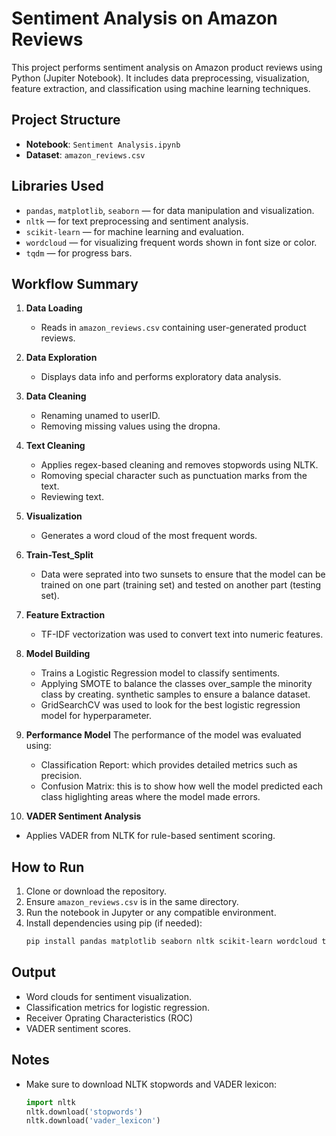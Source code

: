 # Sentiment Analysis on Amazon Reviews

This project performs sentiment analysis on Amazon product reviews using Python (Jupiter Notebook). It includes data preprocessing, visualization, feature extraction, and classification using machine learning techniques.

## Project Structure

- **Notebook**: `Sentiment Analysis.ipynb`
- **Dataset**: `amazon_reviews.csv`

## Libraries Used 

- `pandas`, `matplotlib`, `seaborn` — for data manipulation and visualization.
- `nltk` — for text preprocessing and sentiment analysis.
- `scikit-learn` — for machine learning and evaluation.
- `wordcloud` — for visualizing frequent words shown in font size or color.
- `tqdm` — for progress bars.

## Workflow Summary

1. **Data Loading**
   - Reads in `amazon_reviews.csv` containing user-generated product reviews.

2. **Data Exploration**
   - Displays data info and performs exploratory data analysis.
  
3. **Data Cleaning**
   - Renaming unamed to userID.
   - Removing missing values using the dropna.

4. **Text Cleaning**
   - Applies regex-based cleaning and removes stopwords using NLTK.
   - Romoving special character such as punctuation marks from the text.
   - Reviewing text.

5. **Visualization**
   - Generates a word cloud of the most frequent words.

6. **Train-Test_Split**
   - Data were seprated into two sunsets to ensure that the model can be trained on one part (training set) and tested on another part (testing set).

7. **Feature Extraction**
   - TF-IDF vectorization was used to convert text into numeric features.
  
8. **Model Building**
   - Trains a Logistic Regression model to classify sentiments.
   - Applying SMOTE to balance the classes over_sample the minority class by creating.  synthetic samples to ensure a balance dataset.
   - GridSearchCV was used to look for the best logistic regression model for hyperparameter.
     
9. **Performance Model**
    The performance of the model was evaluated using:
   - Classification Report: which provides detailed metrics such as precision.
   - Confusion Matrix: this is to show how well the model predicted each class higlighting areas where the model made errors.
  
10. **VADER Sentiment Analysis**
   - Applies VADER from NLTK for rule-based sentiment scoring.

## How to Run
1. Clone or download the repository.
2. Ensure `amazon_reviews.csv` is in the same directory.
3. Run the notebook in Jupyter or any compatible environment.
4. Install dependencies using pip (if needed):
   ```bash
   pip install pandas matplotlib seaborn nltk scikit-learn wordcloud tqdm
   ```
## Output 
- Word clouds for sentiment visualization.
- Classification metrics for logistic regression.
- Receiver Oprating Characteristics (ROC)
- VADER sentiment scores.

## Notes
- Make sure to download NLTK stopwords and VADER lexicon:
  ```python
  import nltk
  nltk.download('stopwords')
  nltk.download('vader_lexicon')
  ```

      

   
